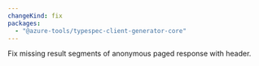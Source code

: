 ```yaml
---
changeKind: fix
packages:
  - "@azure-tools/typespec-client-generator-core"
---
```


Fix missing result segments of anonymous paged response with header.